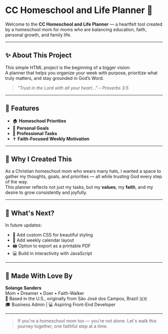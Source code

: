 # CC Homeschool and Life Planner 🌿

Welcome to the **CC Homeschool and Life Planner** — a heartfelt tool created by a homeschool mom for moms who are balancing education, faith, personal growth, and family life.

---

## ✨ About This Project

This simple HTML project is the beginning of a bigger vision:  
A planner that helps you organize your week with purpose, prioritize what truly matters, and stay grounded in God’s Word.

> _"Trust in the Lord with all your heart..." – Proverbs 3:5_

---

## 📝 Features

- 🏠 **Homeschool Priorities**  
- 💪 **Personal Goals**  
- 💼 **Professional Tasks**  
- ✝️ **Faith-Focused Weekly Motivation**

---

## 🌱 Why I Created This

As a Christian homeschool mom who wears many hats, I wanted a space to gather my thoughts, goals, and priorities — all while trusting God every step of the way.  
This planner reflects not just my tasks, but my **values**, my **faith**, and my desire to grow consistently and joyfully.

---

## 🚀 What's Next?

In future updates:
- 🎨 Add custom CSS for beautiful styling
- 📆 Add weekly calendar layout
- 🖨️ Option to export as a printable PDF
- 💻 Build in interactivity with JavaScript

---

## 🤍 Made With Love By

**Solange Sanders**  
Mom • Dreamer • Doer • Faith-Walker  
📍 Based in the U.S., originally from São José dos Campos, Brazil 🇧🇷  
🎓 Business Admin | 💻 Aspiring Front-End Developer

---

> If you're a homeschool mom too — you're not alone. Let's walk this journey together, one faithful step at a time.


